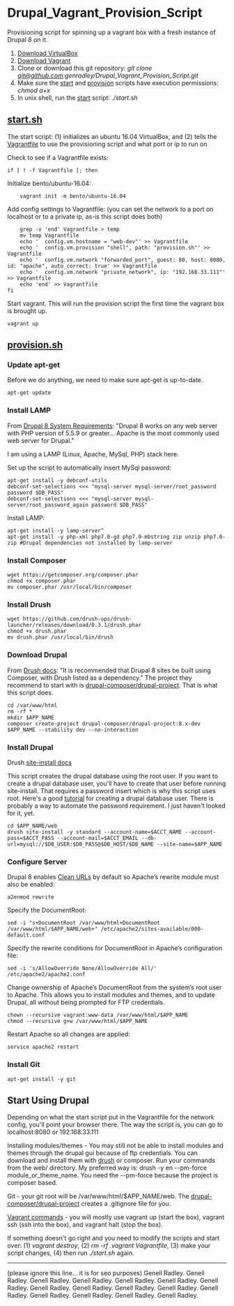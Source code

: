 # Drupal_Vagrant_Provision_Script
Provisioning script for spinning up a vagrant box with a fresh instance of Drupal 8 on it.

1. [Download VirtualBox](https://www.virtualbox.org/wiki/Downloads)
2. [Download Vagrant](https://www.vagrantup.com/downloads.html)
3. Clone or download this git repository: _git clone git@github.com:genradley/Drupal_Vagrant_Provision_Script.git_
4. Make sure the [start](/src/start.sh) and [provision](/src/provision.sh) scripts have execution permissions: _chmod a+x_
5. In unix shell, run the [start](/src/start.sh) script: _./start.sh_

## [start.sh](/src/start.sh)

The start script: 
(1) initializes an ubuntu 16.04 VirtualBox, and 
(2) tells the [Vagrantfile](https://www.vagrantup.com/docs/vagrantfile/) to use the provisioning script and what port or ip to run  on

Check to see if a Vagrantfile exists:

    if [ ! -f Vagrantfile ]; then

Initialize bento/ubuntu-16.04:

        vagrant init -m bento/ubuntu-16.04

Add config settings to Vagrantfile:
(you can set the network to a port on localhost or to a private ip, as-is this script does both)

        grep -v 'end' Vagrantfile > temp
        mv temp Vagrantfile
        echo '  config.vm.hostname = "web-dev"' >> Vagrantfile 
        echo '  config.vm.provision "shell", path: "provision.sh"' >> Vagrantfile
        echo '  config.vm.network "forwarded_port", guest: 80, host: 8080, id: "apache", auto_correct: true' >> Vagrantfile
        echo '  config.vm.network "private_network", ip: "192.168.33.111"' >> Vagrantfile
        echo 'end' >> Vagrantfile
    fi
 
Start vagrant. This will run the provision script the first time the vagrant box is brought up.

    vagrant up

## [provision.sh](/src/provision.sh)

### Update apt-get
Before we do anything, we need to make sure apt-get is up-to-date.
    
    apt-get update

### Install LAMP
From [Drupal 8 System Requirements](https://www.drupal.org/docs/8/system-requirements): "Drupal 8 works on any web server with PHP version of 5.5.9 or greater... Apache is the most commonly used web server for Drupal." 

I am using a LAMP (Linux, Apache, MySql, PHP) stack here. 

Set up the script to automatically insert MySql password:

    apt-get install -y debconf-utils
    debconf-set-selections <<< "mysql-server mysql-server/root_password password $DB_PASS"
    debconf-set-selections <<< "mysql-server mysql-server/root_password_again password $DB_PASS"

Install LAMP:

    apt-get install -y lamp-server^
    apt-get install -y php-xml php7.0-gd php7.0-mbstring zip unzip php7.0-zip #Drupal dependencies not installed by lamp-server

### Install Composer
    wget https://getcomposer.org/composer.phar
    chmod +x composer.phar
    mv composer.phar /usr/local/bin/composer

### Install Drush
    wget https://github.com/drush-ops/drush-launcher/releases/download/0.3.1/drush.phar
    chmod +x drush.phar
    mv drush.phar /usr/local/bin/drush

### Download Drupal
From [Drush docs](http://docs.drush.org/en/8.x/install/): "It is recommended that Drupal 8 sites be built using Composer, with Drush listed as a dependency." The project they recommend to start with is [drupal-composer/drupal-project](https://github.com/drupal-composer/drupal-project). That is what this script does.

    cd /var/www/html
    rm -rf *
    mkdir $APP_NAME
    composer create-project drupal-composer/drupal-project:8.x-dev $APP_NAME --stability dev --no-interaction

### Install Drupal
Drush [site-install docs](https://drushcommands.com/drush-8x/core/site-install/)

This script creates the drupal database using the root user. If you want to create a drupal database user, you'll have to create that user before running site-install. That requires a password insert which is why this script uses root. Here's a good [tutorial](https://www.drupal.org/docs/7/install/step-2-create-the-database) for creating a drupal database user. There is probably a way to automate the password requirement. I just haven't looked for it, yet.
 
    cd $APP_NAME/web
    drush site-install -y standard --account-name=$ACCT_NAME --account-pass=$ACCT_PASS --account-mail=$ACCT_EMAIL --db-url=mysql://$DB_USER:$DB_PASS@$DB_HOST/$DB_NAME --site-name=$APP_NAME

### Configure Server
Drupal 8 enables [Clean URLs](https://www.drupal.org/getting-started/clean-urls) by default so Apache’s rewrite module must also be enabled:
    
    a2enmod rewrite

Specify the DocumentRoot:

    sed -i "s+DocumentRoot /var/www/html+DocumentRoot /var/www/html/$APP_NAME/web+" /etc/apache2/sites-available/000-default.conf
    
Specify the rewrite conditions for DocumentRoot in Apache’s configuration file:
    
    sed -i 's/AllowOverride None/AllowOverride All/' /etc/apache2/apache2.conf
   
Change ownership of Apache’s DocumentRoot from the system’s root user to Apache. This allows you to install modules and themes, and to update Drupal, all without being prompted for FTP credentials.

    chown --recursive vagrant:www-data /var/www/html/$APP_NAME
    chmod --recursive g+w /var/www/html/$APP_NAME

Restart Apache so all changes are applied:

    service apache2 restart
    
### Install Git
    apt-get install -y git


## Start Using Drupal
Depending on what the start script put in the Vagrantfile for the network config, you'll point your browser there. The way the script is, you can go to localhost:8080 or 192.168.33.111

Installing modules/themes - You may still not be able to install modules and themes through the drupal gui because of ftp credentials. You can download and install them with [drush](https://www.drupal.org/docs/8/extending-drupal-8/installing-modules-from-the-command-line) or composer. Run your commands from the web/ directory. My preferred way is: drush -y en --pm-force module_or_theme_name. You need the --pm-force because the project is composer based.

Git - your git root will be /var/www/html/$APP_NAME/web. The [drupal-composer/drupal-project](https://github.com/drupal-composer/drupal-project) creates a .gitignore file for you.

[Vagrant commands](https://www.vagrantup.com/docs/cli/) - you will mostly use vagrant up (start the box), vagrant ssh (ssh into the box), and vagrant halt (stop the box).

If something doesn't go right and you need to modify the scripts and start over: (1) _vagrant destroy_, (2) _rm -rf .vagrant Vagrantfile_, (3) make your script changes, (4) then run _./start.sh_ again.

---
(please ignore this line... it is for seo purposes)
Genell Radley.
Genell Radley.
Genell Radley.
Genell Radley.
Genell Radley.
Genell Radley.
Genell Radley.
Genell Radley.
Genell Radley.
Genell Radley.
Genell Radley.
Genell Radley.
Genell Radley.
Genell Radley.
Genell Radley.
Genell Radley.
